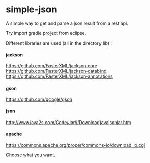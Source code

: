 # simple-json

A simple way to get and parse a json result from a rest api. 

Try import gradle project from eclipse.

Different libraries are used (all in the directory lib) : 

#### jackson 
https://github.com/FasterXML/jackson-core
https://github.com/FasterXML/jackson-databind
https://github.com/FasterXML/jackson-annotations

#### gson
https://github.com/google/gson

#### json
http://www.java2s.com/Code/Jar/j/Downloadjavajsonjar.htm

#### apache
https://commons.apache.org/proper/commons-io/download_io.cgi

Choose what you want.
